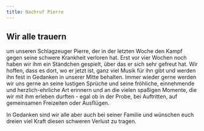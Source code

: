 ```yaml
---
title: Nachruf Pierre
---
```


## Wir alle trauern

um unseren Schlagzeuger Pierre, der in der letzten Woche den Kampf gegen 
seine schwere Krankheit verloren hat. Erst vor vier Wochen noch haben wir ihm ein 
Ständchen gespielt, über das er sich sehr gefreut hat. Wir hoffen, dass es dort, wo 
er jetzt ist, ganz viel Musik für ihn gibt und werden ihn fest in Gedanken in unserer 
Mitte behalten. Immer wieder gerne werden wir uns gerne an seine lustigen Sprüche 
und seine fröhliche, einnehmende und herzlich-ehrliche Art erinnern und an die 
vielen spaßigen Momente, die wir mit ihm erleben durften - egal ob in der Probe, bei 
Auftritten, auf gemeinsamen Freizeiten oder Ausflügen.

In Gedanken sind wir alle aber auch bei seiner Familie und wünschen euch dreien 
viel Kraft diesen schweren Verlust zu tragen.
